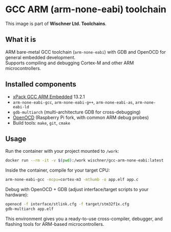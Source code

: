 # GCC ARM (arm-none-eabi) toolchain

This image is part of **Wischner Ltd. Toolchains**.

## What it is
ARM bare-metal GCC toolchain (`arm-none-eabi`) with GDB and OpenOCD for general embedded development.  
Supports compiling and debugging Cortex-M and other ARM microcontrollers.

## Installed components
- [xPack GCC ARM Embedded](https://xpack.github.io/) 13.2.1
- `arm-none-eabi-gcc`, `arm-none-eabi-g++`, `arm-none-eabi-as`, `arm-none-eabi-ld`
- `gdb-multiarch` (multi-architecture GDB for cross-debugging)
- [OpenOCD](https://openocd.org/) (Raspberry Pi fork, with common ARM debug probes)
- Build tools: `make`, `git`, `cmake`

## Usage
Run the container with your project mounted to `/work`:

```bash
docker run --rm -it -v $(pwd):/work wischner/gcc-arm-none-eabi:latest
```

Inside the container, compile for your target CPU:

```bash
arm-none-eabi-gcc -mcpu=cortex-m3 -mthumb -o app.elf app.c
```

Debug with OpenOCD + GDB (adjust interface/target scripts to your hardware):

```bash
openocd -f interface/stlink.cfg -f target/stm32f1x.cfg
gdb-multiarch app.elf
```

This environment gives you a ready-to-use cross-compiler, debugger, and flashing tools for ARM-based microcontrollers.
